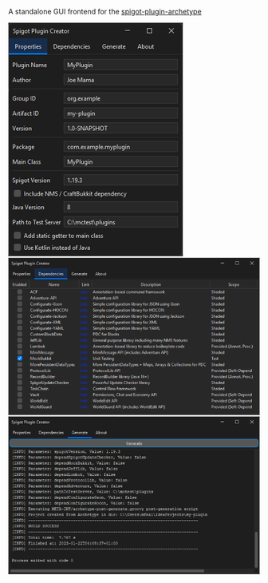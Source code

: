 A standalone GUI frontend for the [spigot-plugin-archetype](https://github.com/JEFF-Media-GbR/spigot-plugin-archetype)

![img.png](screenshots/img.png)
![img.png](screenshots/img2.png)
![img.png](screenshots/img3.png)

<!-- Test -->